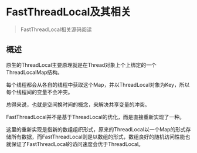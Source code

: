 # FastThreadLocal及其相关

> FastThreadLocal相关源码阅读

## 概述

原生的ThreadLocal主要原理就是在Thread对象上个上绑定的一个ThreadLocalMap结构。

每个线程都会从各自的线程中获取这个Map，并以ThreadLocal对象为Key，所以每个线程间的变量不会冲突。

总得来说，也就是空间换时间的概念，来解决共享变量的冲突。



FastThreadLocal并不是基于ThreadLocal的优化，而是直接重新实现了一种。

这里的重新实现是指新的数组组织形式，原来的ThreadLocal以一个Map的形式存储所有数据，而FastThreadLocal则是以数组的形式，数组良好的随机访问性能也就保证了FastThreadLocal的访问速度会优于ThreadLocal。



